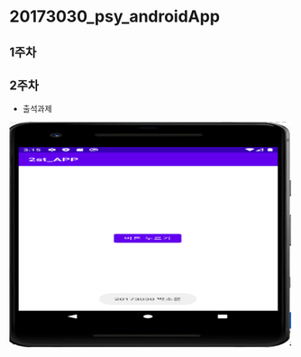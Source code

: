 # 20173030_psy_androidApp

## 1주차 

## 2주차    
  - 출석과제 
  
<img width="500" height="400" src="./png/캡스톤2주차과제.png"></img>




  

  

